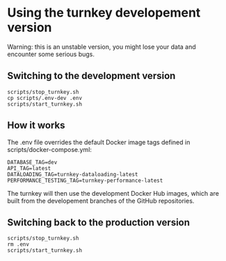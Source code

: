 # Using the turnkey developement version

Warning: this is an unstable version, you might lose your data and encounter some serious bugs.

## Switching to the development version

```
scripts/stop_turnkey.sh
cp scripts/.env-dev .env
scripts/start_turnkey.sh 
```

## How it works


The .env file overrides the default Docker image tags defined in scripts/docker-compose.yml:

```
DATABASE_TAG=dev
API_TAG=latest
DATALOADING_TAG=turnkey-dataloading-latest
PERFORMANCE_TESTING_TAG=turnkey-performance-latest
```

The turnkey will then use the development Docker Hub images, which are built from the developement branches of the GitHub repositories.


## Switching back to the production version

```
scripts/stop_turnkey.sh
rm .env
scripts/start_turnkey.sh 
```

